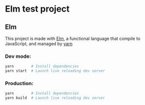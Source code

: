 # Elm test project

## Elm

This project is made with [Elm](https://elm-lang.org/), a functional language that compile to JavaScript, and managed by [yarn](https://yarnpkg.com/)

### Dev mode:

```sh
yarn        # Install dependencies
yarn start  # Launch live reloading dev server
```

### Production:

```sh
yarn        # Install dependencies
yarn build  # Launch live reloading dev server
```

